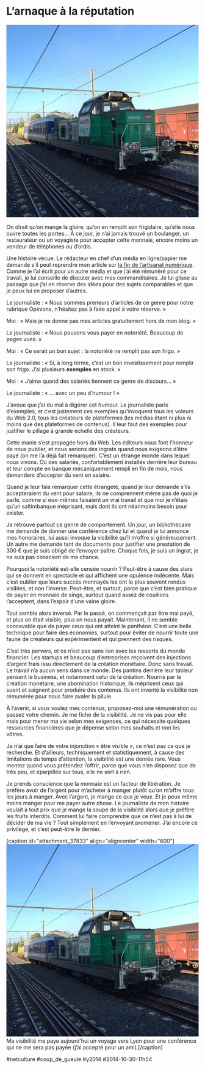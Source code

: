 # L’arnaque à la réputation

![](_i/loco.webp)

On dirait qu’on mange la gloire, qu’on en remplit son frigidaire, qu’elle nous ouvre toutes les portes… À ce jour, je n’ai jamais trouvé un boulanger, un restaurateur ou un voyagiste pour accepter cette monnaie, encore moins un vendeur de téléphones ou d’ordis.

Une histoire vécue. Le rédacteur en chef d’un média en ligne/papier me demande s’il peut reprendre mon article sur [la fin de l’artisanat numérique](../9/la-fin-de-lartisanat-numerique.md). Comme je l’ai écrit pour un autre média et que j’ai été rémunéré pour ce travail, je lui conseille de discuter avec mes commanditaires. Je lui glisse au passage que j’ai en réserve des idées pour des sujets comparables et que je peux lui en proposer d’autres.

Le journaliste : « Nous sommes preneurs d’articles de ce genre pour notre rubrique Opinions, n’hésitez pas à faire appel à votre réserve. »

Moi : « Mais je ne donne pas mes articles gratuitement hors de mon blog. »

Le journaliste : « Nous pouvons vous payer en notoriété. Beaucoup de pages vues. »

Moi : « Ce serait un bon sujet : la notoriété ne remplit pas son frigo. »

Le journaliste : « Si, à long terme, c’est un bon investissement pour remplir son frigo. J’ai plusieurs **exemples** en stock. »

Moi : « J’aime quand des salariés tiennent ce genre de discours… »

Le journaliste : « … avec un peu d’humour ! »

J’avoue que j’ai du mal à digérer cet humour. Le journaliste parle d’exemples, et c’est justement ces exemples qu’invoquent tous les voleurs du Web 2.0, tous les créateurs de plateformes (les médias étant ni plus ni moins que des plateformes de contenus). Il leur faut des exemples pour justifier le pillage à grande échelle des créateurs.

Cette manie s’est propagée hors du Web. Les éditeurs nous font l’honneur de nous publier, et nous serions des ingrats quand nous exigeons d’être payé (on me l’a déjà fait remarquer). C’est un étrange monde dans lequel nous vivons. Où des salariés, confortablement installés derrière leur bureau et leur compte en banque mécaniquement rempli en fin de mois, nous demandent d’accepter du vent en salaire.

Quand je leur fais remarquer cette étrangeté, quand je leur demande s’ils accepteraient du vent pour salaire, ils ne comprennent même pas de quoi je parle, comme si eux-mêmes faisaient un vrai travail et que moi je n’étais qu’un saltimbanque méprisant, mais dont ils ont néanmoins besoin pour exister.

Je retrouve partout ce genre de comportement. Un jour, un bibliothécaire me demande de donner une conférence chez lui et quand je lui annonce mes honoraires, lui aussi invoque la visibilité qu’il m’offre si généreusement. Un autre me demande tant de documents pour justifier une prestation de 300 € que je suis obligé de l’envoyer paître. Chaque fois, je suis un ingrat, je ne suis pas conscient de ma chance.

Pourquoi la notoriété est-elle censée nourrir ? Peut-être à cause des stars qui se donnent en spectacle et qui affichent une opulence indécente. Mais c’est oublier que leurs succès monnayés les ont le plus souvent rendus visibles, et non l’inverse. Peut-être, et surtout, parce que c’est bien pratique de payer en monnaie de singe, surtout quand assez de couillons l’acceptent, dans l’espoir d’une vaine gloire.

Tout semble alors inversé. Par le passé, on commençait par être mal payé, et plus on était visible, plus on nous payait. Maintenant, il ne semble concevable que de payer ceux qui ont atteint le panthéon. C’est une belle technique pour faire des économies, surtout pour éviter de nourrir toute une faune de créateurs qui expérimentent et qui prennent des risques.

C’est très pervers, et ce n’est pas sans lien avec les ressorts du monde financier. Les startups et beaucoup d’entreprises reçoivent des injections d’argent frais issu directement de la création monétaire. Donc sans travail. Le travail n’a aucun sens dans ce monde. Des pantins derrière leur tableur pensent le business, et notamment celui de la création. Nourris par la création monétaire, une abomination historique, ils méprisent ceux qui suent et saignent pour produire des contenus. Ils ont inventé la visibilité non rémunérée pour nous faire avaler la pilule.

À l’avenir, si vous voulez mes contenus, proposez-moi une rémunération ou passez votre chemin. Je me fiche de la visibilité. Je ne vis pas pour elle mais pour mener ma vie selon mes exigences, ce qui nécessite quelques ressources financières que je dépense selon mes souhaits et non les vôtres.

Je n’ai que faire de votre injonction « être visible », ce n’est pas ce que je recherche. Et d’ailleurs, techniquement et statistiquement, à cause des limitations du temps d’attention, la visibilité est une denrée rare. Vous mentez quand vous prétendez l’offrir, parce que vous n’en disposez que de très peu, et éparpillée sur tous, elle ne sert à rien.

Je prends conscience que la monnaie est un facteur de libération. Je préfère avoir de l’argent pour m’acheter à manger plutôt qu’on m’offre tous les jours à manger. Avec l’argent, je mange ce que je veux. Et je peux même moins manger pour me payer autre chose. Le journaliste de mon histoire voulait à tout prix que je mange la soupe de la visibilité alors que je préfère les fruits interdits. Comment lui faire comprendre que ce n’est pas à lui de décider de ma vie ? Tout simplement en l’envoyant promener. J’ai encore ce privilège, et c’est peut-être le dernier.

[caption id="attachment\_37833" align="aligncenter" width="600"]![Ma visibilité me paye aujourd’hui un voyage vers Lyon pour une conférence qui ne me sera pas rémunéré (j’ai accepté pour un ami).](_i/loco.webp) Ma visibilité me paye aujourd’hui un voyage vers Lyon pour une conférence qui ne me sera pas payée (j’ai accepté pour un ami).[/caption]



#netculture #coup_de_gueule #y2014 #2014-10-30-11h54
